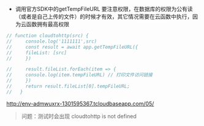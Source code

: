 * 调用官方SDK中的getTempFileURL 要注意权限，在数据库的权限为公有读（或者是自己上传的文件）的时候才有效，其它情况需要在云函数中执行，因为云函数拥有最高权限

```js
// function cloudtohttp(src) {
//     console.log('1111111',src)
//     const result = await app.getTempFileURL({
//     fileList: [src]
//     })

//     result.fileList.forEach(item => {
//     console.log(item.tempFileURL) // 打印文件访问链接
//     })
//     return result.fileList[0].tempFileURL;
//   }
```

http://env-admwuxrx-1301595367.tcloudbaseapp.com/05/



> 问题：测试时会出现 cloudtohttp is not defined

